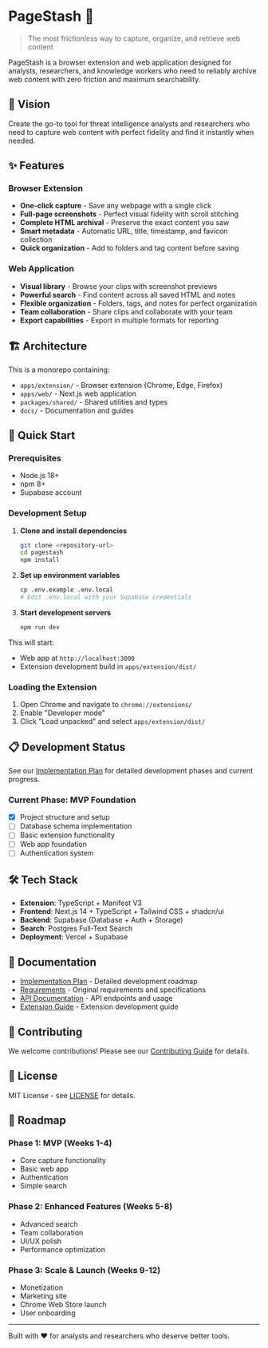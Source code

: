 # PageStash 📎

> The most frictionless way to capture, organize, and retrieve web content

PageStash is a browser extension and web application designed for analysts, researchers, and knowledge workers who need to reliably archive web content with zero friction and maximum searchability.

## 🎯 Vision

Create the go-to tool for threat intelligence analysts and researchers who need to capture web content with perfect fidelity and find it instantly when needed.

## ✨ Features

### Browser Extension
- **One-click capture** - Save any webpage with a single click
- **Full-page screenshots** - Perfect visual fidelity with scroll stitching
- **Complete HTML archival** - Preserve the exact content you saw
- **Smart metadata** - Automatic URL, title, timestamp, and favicon collection
- **Quick organization** - Add to folders and tag content before saving

### Web Application
- **Visual library** - Browse your clips with screenshot previews
- **Powerful search** - Find content across all saved HTML and notes
- **Flexible organization** - Folders, tags, and notes for perfect organization
- **Team collaboration** - Share clips and collaborate with your team
- **Export capabilities** - Export in multiple formats for reporting

## 🏗️ Architecture

This is a monorepo containing:

- `apps/extension/` - Browser extension (Chrome, Edge, Firefox)
- `apps/web/` - Next.js web application
- `packages/shared/` - Shared utilities and types
- `docs/` - Documentation and guides

## 🚀 Quick Start

### Prerequisites
- Node.js 18+ 
- npm 8+
- Supabase account

### Development Setup

1. **Clone and install dependencies**
   ```bash
   git clone <repository-url>
   cd pagestash
   npm install
   ```

2. **Set up environment variables**
   ```bash
   cp .env.example .env.local
   # Edit .env.local with your Supabase credentials
   ```

3. **Start development servers**
   ```bash
   npm run dev
   ```

This will start:
- Web app at `http://localhost:3000`
- Extension development build in `apps/extension/dist/`

### Loading the Extension

1. Open Chrome and navigate to `chrome://extensions/`
2. Enable "Developer mode"
3. Click "Load unpacked" and select `apps/extension/dist/`

## 📋 Development Status

See our [Implementation Plan](./IMPLEMENTATION_PLAN.md) for detailed development phases and current progress.

### Current Phase: MVP Foundation
- [x] Project structure and setup
- [ ] Database schema implementation
- [ ] Basic extension functionality
- [ ] Web app foundation
- [ ] Authentication system

## 🛠️ Tech Stack

- **Extension**: TypeScript + Manifest V3
- **Frontend**: Next.js 14 + TypeScript + Tailwind CSS + shadcn/ui
- **Backend**: Supabase (Database + Auth + Storage)
- **Search**: Postgres Full-Text Search
- **Deployment**: Vercel + Supabase

## 📖 Documentation

- [Implementation Plan](./IMPLEMENTATION_PLAN.md) - Detailed development roadmap
- [Requirements](./REQUIREMENTS.md) - Original requirements and specifications
- [API Documentation](./docs/api.md) - API endpoints and usage
- [Extension Guide](./docs/extension.md) - Extension development guide

## 🤝 Contributing

We welcome contributions! Please see our [Contributing Guide](./CONTRIBUTING.md) for details.

## 📄 License

MIT License - see [LICENSE](./LICENSE) for details.

## 🎯 Roadmap

### Phase 1: MVP (Weeks 1-4)
- Core capture functionality
- Basic web app
- Authentication
- Simple search

### Phase 2: Enhanced Features (Weeks 5-8)
- Advanced search
- Team collaboration
- UI/UX polish
- Performance optimization

### Phase 3: Scale & Launch (Weeks 9-12)
- Monetization
- Marketing site
- Chrome Web Store launch
- User onboarding

---

Built with ❤️ for analysts and researchers who deserve better tools.
